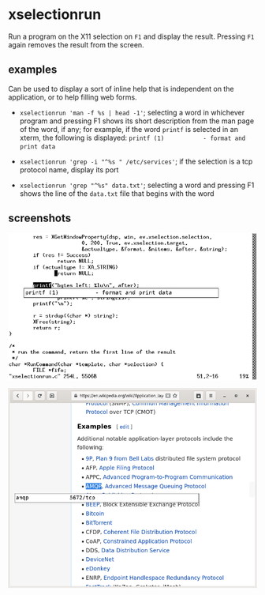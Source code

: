xselectionrun
=============

Run a program on the X11 selection on ``F1`` and display the result.
Pressing ``F1`` again removes the result from the screen.

examples
--------

Can be used to display a sort of inline help that is independent on the
application, or to help filling web forms.

- ``xselectionrun 'man -f %s | head -1'``;
  selecting a word in whichever program and pressing F1 shows its short
  description from the man page of the word, if any;
  for example, if the word ``printf`` is selected in an xterm,
  the following is displayed:
  ``printf (1)           - format and print data``

- ``xselectionrun 'grep -i "^%s " /etc/services'``;
  if the selection is a tcp protocol name, display its port

- ``xselectionrun 'grep "^%s" data.txt'``;
  selecting a word and pressing F1 shows the line of the
  ``data.txt`` file that begins with the word

screenshots
-----------

![xselectionrun running man](xselectionrun-man.png)

![xselectionrun running grep](xselectionrun-port.png)

